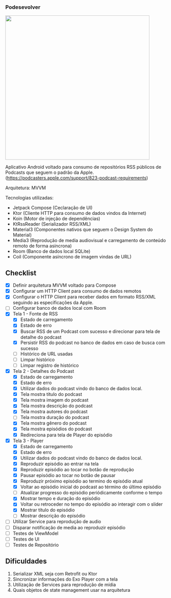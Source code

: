 ### Podesevolver

<img src="https://github.com/user-attachments/assets/1d2989a0-ad9c-4125-a145-4d31b1b0974c" height="450px"/>

Aplicativo Android voltado para consumo de repositórios RSS públicos de Podcasts que seguem o padrão da Apple. (https://podcasters.apple.com/support/823-podcast-requirements)

Arquitetura: MVVM

Tecnologias utilizadas:
- Jetpack Compose (Ceclaração de UI)
- Ktor (Cliente HTTP para consumo de dados vindos da Internet)
- Koin (Motor de injeção de dependências)
- KtRssReader (Serializador RSS/XML)
- Material3 (Componentes nativos que seguem o Design System do Material)
- Media3 (Reprodução de media audiovisual e carregamento de conteúdo remoto de forma asíncrona)
- Room (Banco de dados local SQLite)
- Coil (Componente asíncrono de imagem vindas de URL)

## Checklist

- [X] Definir arquitetura MVVM voltado para Compose
- [X] Configurar um HTTP Client para consumo de dados remotos
- [X] Configurar o HTTP Client para receber dados em formato RSS/XML seguindo as especificações da Apple.
- [ ] Configurar banco de dados local com Room
- [X] Tela 1 - Fonte de RSS
  - [X] Estado de carregamento
  - [X] Estado de erro
  - [X] Buscar RSS de um Podcast com sucesso e direcionar para tela de detalhe do podcast
  - [X] Persistir RSS do podcast no banco de dados em caso de busca com sucesso
  - [ ] Histórico de URL usadas
  - [ ] Limpar histórico
  - [ ] Limpar registro de histórico
- [X] Tela 2 - Detalhes do Podcast
  - [X] Estado de carregamento
  - [X] Estado de erro
  - [X] Utilizar dados do podcast vindo do banco de dados local.
  - [X] Tela mostra título do podcast
  - [X] Tela mostra imagem do podcast
  - [X] Tela mostra descrição do podcast
  - [X] Tela mostra autores do podcast
  - [ ] Tela mostra duração do podcast
  - [X] Tela mostra gênero do podcast
  - [X] Tela mostra episódios do podcast
  - [X] Redireciona para tela de Player do episódio
- [X] Tela 3 - Player
  - [X] Estado de carregamento
  - [X] Estado de erro
  - [X] Utilizar dados do podcast vindo do banco de dados local.
  - [X] Reproduzir episódio ao entrar na tela
  - [X] Reproduzir episódio ao tocar no botão de reprodução
  - [X] Pausar episódio ao tocar no botão de pausar
  - [X] Reproduzir próximo episódio ao termino do episódio atual
  - [X] Voltar ao episódio inicial do podcast ao término do último episódio
  - [ ] Atualizar progresso do episódio periódicamente conforme o tempo
  - [X] Mostrar tempo e duração do episódio
  - [X] Voltar ou retroceder no tempo do episódio ao interagir com o slider
  - [X] Mostrar título do episódio
  - [ ] Mostrar descrição do episódio
- [ ] Utilizar Service para reprodução de audio
- [ ] Disparar notificação de media ao reproduzir episódio
- [ ] Testes de ViewModel
- [ ] Testes de UI
- [ ] Testes de Repositório

## Dificuldades

1. Serializar XML seja com Retrofit ou Ktor
2. Sincronizar informações do Exo Player com a tela
3. Utilização de Services para reprodução de mídia
4. Quais objetos de state management usar na arquitetura
